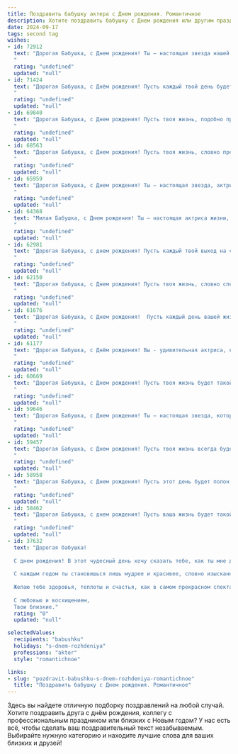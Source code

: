 ```yaml
---
title: Поздравить бабушку актера c Днем рождения. Романтичное
description: Хотите поздравить бабушку c Днем рождения или другим праздником? Наш ИИ создаст незабываемое поздравление, а вы обязательно выделитесь среди других.  
date: 2024-09-17
tags: second tag
wishes:
- id: 72912
  text: "Дорогая Бабушка, с Днем рождения! Ты — настоящая звезда нашей семьи,  твоя жизнь — это сцена, полная драматизма, комедии и безграничной любви. Спасибо за все твои роли, которые ты играешь с такой страстью и теплотой. Желаю тебе бесконечного сияния, ярких ролей и оваций в твою честь.
  "
  rating: "undefined"
  updated: "null"
- id: 71424
  text: "Дорогая Бабушка, с Днём рождения! Пусть каждый твой день будет полон ярких эмоций, как аплодисменты благодарных зрителей после блестящего спектакля. Ты - настоящая звезда!
  "
  rating: "undefined"
  updated: "null"
- id: 69840
  text: "Дорогая Бабушка, с Днем рождения! Пусть твоя жизнь, подобно прекрасному спектаклю, изобилует яркими эмоциями, трогательными моментами и бурными овациями. Ты – настоящая актриса жизни, с талантом и харизмой, которые вдохновляют всех вокруг. Желаю тебе здоровья, счастья и долгих лет, чтобы ты продолжала радовать нас своим искусством и щедрым сердцем.
  "
  rating: "undefined"
  updated: "null"
- id: 68563
  text: "Дорогая Бабушка, с Днем рождения! Пусть твоя жизнь, словно прекрасный спектакль, будет полна ярких эмоций, искренних аплодисментов и безграничной любви!
  "
  rating: "undefined"
  updated: "null"
- id: 65959
  text: "Дорогая Бабушка, с Днем рождения! Ты – настоящая звезда, актриса, которая всю свою жизнь играет главные роли в нашей семье. Спасибо за твою любовь, тепло и яркую искру в глазах, которая  зажигает наши сердца. Пусть этот день подарит тебе много света, смеха и самых искренних аплодисментов!
  "
  rating: "undefined"
  updated: "null"
- id: 64368
  text: "Милая Бабушка, с Днем рождения! Ты — настоящая актриса жизни, играющая свои роли с такой страстью и искренностью, что захватывает дух. Пусть этот день будет полон радости, тепла и ярких моментов, как лучшие сцены на твоей театральной сцене. Желаю тебе здоровья, любви и новых, интересных ролей в жизни!
  "
  rating: "undefined"
  updated: "null"
- id: 62981
  text: "Дорогая Бабушка, с днем рождения! Пусть каждый твой выход на сцену жизни будет полон ярких красок, бурных оваций и искреннего восхищения! Ты - настоящая актриса, играющая главную роль в нашей семье, и мы безмерно любим тебя!
  "
  rating: "undefined"
  updated: "null"
- id: 62150
  text: "Дорогая бабушка, с Днем рождения! Пусть твоя жизнь, словно спектакль, будет наполнена яркими красками, трогательными моментами и искренними аплодисментами.  Желаю тебе бесконечной любви, радости и вдохновения на каждый день!
  "
  rating: "undefined"
  updated: "null"
- id: 61676
  text: "Дорогая Бабушка, с Днем рождения!  Пусть каждый день вашей жизни будет полон ярких красок, как сцена, а каждый миг - как трогательная пьеса, где вы, актриса жизни, играете главную роль. Желаю вам здоровья, любви и новых творческих свершений!
  "
  rating: "undefined"
  updated: "null"
- id: 61177
  text: "Дорогая Бабушка, с Днём рождения! Вы - удивительная актриса, которая всю жизнь играла главную роль в нашей жизни, наполняя её любовью, теплом и светом. Пусть каждый день дарит вам радость, а ваши глаза блестят от счастья!
  "
  rating: "undefined"
  updated: "null"
- id: 60669
  text: "Дорогая Бабушка, с Днем рождения! Пусть твоя жизнь будет такой же яркой и захватывающей, как твои роли на сцене. Ты - истинная актриса жизни, каждый день играющая главную роль с такой же страстью и талантом. Будь здорова, любима и счастлива!
  "
  rating: "undefined"
  updated: "null"
- id: 59646
  text: "Дорогая Бабушка, с Днем рождения! Ты – настоящая звезда, которая освещает нашу жизнь теплом и любовью. Пусть каждый день будет для тебя сценой, где ты играешь главную роль – роль любимой Бабушки, чья игра всегда трогает нас до глубины души. Желаю тебе ярких моментов, счастливых оваций и бесконечного вдохновения!
  "
  rating: "undefined"
  updated: "null"
- id: 59457
  text: "Дорогая Бабушка, с Днем рождения! Пусть твоя жизнь всегда будет полна ярких и запоминающихся ролей, а сцена твоей жизни -  освещена теплым светом любви и счастья.
  "
  rating: "undefined"
  updated: "null"
- id: 58958
  text: "Дорогая Бабушка, с Днем рождения! Пусть этот день будет полон ярких эмоций, как свет софитов на сцене, а жизнь – такой же полной и интересной, как твои роли.
  "
  rating: "undefined"
  updated: "null"
- id: 58462
  text: "Дорогая Бабушка, с днем рождения! Пусть ваша жизнь будет такой же яркой и полной красок, как сцена, на которой вы творите! Ваша игра - это искусство, которое дарит нам радость и вдохновение. Желаю вам здоровья, счастья и новых, незабываемых ролей!
  "
  rating: "undefined"
  updated: "null"
- id: 37632
  text: "Дорогая бабушка!
  
  С днем рождения! В этот чудесный день хочу сказать тебе, как ты мне дорога. Ты — словно яркая звезда на сцене жизни, которая освещает наши сердца своим обаянием и талантом. Твое искусство быть актрисой — это не только мастерство, но и глубокая душа, способная передать самые нежные чувства и эмоции.
  
  С каждым годом ты становишься лишь мудрее и красивее, словно изысканный персонаж, который покоряет зрителей своим внутренним светом. Ты вдохновляешь нас на доброту, искренность и любовь. Пусть в твоей жизни будет сопутствовать счастье, а каждый новый день приносит радость и гармонию.
  
  Желаю тебе здоровья, теплоты и счастья, как в самом прекрасном спектакле, где ты — главная героиня. И помни, что в наших сердцах ты всегда будешь занимать особое место, как несравненная актриса, написавшая самые красивые страницы нашей жизни.
  
  С любовью и восхищением,
  Твои близкие."
  rating: "0"
  updated: "null"

selectedValues:
  recipients: "babushku"
  holidays: "s-dnem-rozhdeniya"
  professions: "akter"
  style: "romantichnoe"

links:
- slug: "pozdravit-babushku-s-dnem-rozhdeniya-romantichnoe"
  title: "Поздравить бабушку c Днем рождения. Романтичное"
---
```


Здесь вы найдете отличную подборку поздравлений на любой случай. 
Хотите поздравить друга с днём рождения, коллегу с профессиональным праздником или близких с Новым годом? У нас есть всё, чтобы сделать ваш поздравительный текст незабываемым. Выбирайте нужную категорию и находите лучшие слова для ваших близких и друзей!
